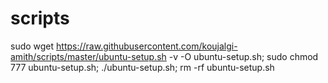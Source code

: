 # scripts

sudo wget https://raw.githubusercontent.com/koujalgi-amith/scripts/master/ubuntu-setup.sh -v -O ubuntu-setup.sh; sudo chmod 777 ubuntu-setup.sh; ./ubuntu-setup.sh; rm -rf ubuntu-setup.sh
